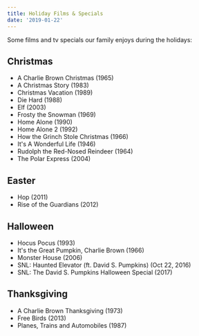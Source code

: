 ```yaml
---
title: Holiday Films & Specials
date: '2019-01-22'
---
```


Some films and tv specials our family enjoys during the holidays:

<!-- - Friends Thanksgiving Episode(s)?
- Garfield's Thanksgiving (1989)?
- Hank and Mike (2008)?
- The Nightmare Before Christmas (1993)? -->

## Christmas

- A Charlie Brown Christmas (1965)
- A Christmas Story (1983)
- Christmas Vacation (1989)
- Die Hard (1988)
- Elf (2003)
- Frosty the Snowman (1969)
- Home Alone (1990)
- Home Alone 2 (1992)
- How the Grinch Stole Christmas (1966)
- It's A Wonderful Life (1946)
- Rudolph the Red-Nosed Reindeer (1964)
- The Polar Express (2004)

## Easter

- Hop (2011)
- Rise of the Guardians (2012)

## Halloween

- Hocus Pocus (1993)
- It's the Great Pumpkin, Charlie Brown (1966)
- Monster House (2006)
- SNL: Haunted Elevator (ft. David S. Pumpkins) (Oct 22, 2016)
- SNL: The David S. Pumpkins Halloween Special (2017)

## Thanksgiving

- A Charlie Brown Thanksgiving (1973)
- Free Birds (2013)
- Planes, Trains and Automobiles (1987)
